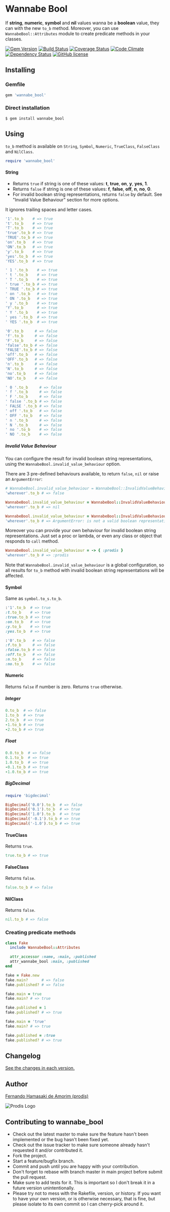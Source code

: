 # Wannabe Bool

If **string**, **numeric**, **symbol** and **nil** values wanna be a **boolean** value, they can with the new `to_b` method.
Moreover, you can use `WannabeBool::Attributes` module to create predicate methods in your classes.

[![Gem Version](https://badge.fury.io/rb/wannabe_bool.svg)](http://badge.fury.io/rb/wannabe_bool)
[![Build Status](https://travis-ci.org/prodis/wannabe_bool.svg?branch=master)](https://travis-ci.org/prodis/wannabe_bool)
[![Coverage Status](https://coveralls.io/repos/prodis/wannabe_bool/badge.svg?branch=master&service=github)](https://coveralls.io/github/prodis/wannabe_bool?branch=master)
[![Code Climate](https://codeclimate.com/github/prodis/wannabe_bool/badges/gpa.svg)](https://codeclimate.com/github/prodis/wannabe_bool)
[![Dependency Status](https://gemnasium.com/prodis/wannabe_bool.svg)](https://gemnasium.com/prodis/wannabe_bool)
[![GitHub license](https://img.shields.io/apm/l/vim-mode.svg)](LICENSE)


## Installing

### Gemfile
```ruby
gem 'wannabe_bool'
```

### Direct installation
```
$ gem install wannabe_bool
```

## Using

`to_b` method is available on `String`, `Symbol`, `Numeric`, `TrueClass`, `FalseClass` and `NilClass`.

```ruby
require 'wannabe_bool'
```

#### String
* Returns `true` if string is one of these values: **t**, **true**, **on**, **y**, **yes**, **1**.
* Returns `false` if string is one of these values: **f**, **false**, **off**, **n**, **no**, **0**.
* For invalid boolean string representations, returns `false` by default. See "Invalid Value Behaviour" section for more options.

It ignores trailing spaces and letter cases.

```ruby
'1'.to_b    # => true
't'.to_b    # => true
'T'.to_b    # => true
'true'.to_b # => true
'TRUE'.to_b # => true
'on'.to_b   # => true
'ON'.to_b   # => true
'y'.to_b    # => true
'yes'.to_b  # => true
'YES'.to_b  # => true

' 1 '.to_b    # => true
' t '.to_b    # => true
' T '.to_b    # => true
' true '.to_b # => true
' TRUE '.to_b # => true
' on '.to_b   # => true
' ON '.to_b   # => true
' y '.to_b    # => true
'Y'.to_b      # => true
' Y '.to_b    # => true
' yes '.to_b  # => true
' YES '.to_b  # => true

'0'.to_b     # => false
'f'.to_b     # => false
'F'.to_b     # => false
'false'.to_b # => false
'FALSE'.to_b # => false
'off'.to_b   # => false
'OFF'.to_b   # => false
'n'.to_b     # => false
'N'.to_b     # => false
'no'.to_b    # => false
'NO'.to_b    # => false

' 0 '.to_b     # => false
' f '.to_b     # => false
' F '.to_b     # => false
' false '.to_b # => false
' FALSE '.to_b # => false
' off '.to_b   # => false
' OFF '.to_b   # => false
' n '.to_b     # => false
' N '.to_b     # => false
' no '.to_b    # => false
' NO '.to_b    # => false
```
##### Invalid Value Behaviour
You can configure the result for invalid boolean string representations, using the `WannabeBool.invalid_value_behaviour` option.

There are 3 pre-defined behaviours available, to return `false`, `nil` or raise an `ArgumentError`:

```ruby
# WannabeBool.invalid_value_behaviour = WannabeBool::InvalidValueBehaviour::False
'wherever'.to_b # => false

WannabeBool.invalid_value_behaviour = WannabeBool::InvalidValueBehaviour::Nil
'wherever'.to_b # => nil

WannabeBool.invalid_value_behaviour = WannabeBool::InvalidValueBehaviour::Error
'wherever'.to_b # => ArgumentError: is not a valid boolean representation
```

Moreover you can provide your own behaviour for invalid boolean string representations. Just set a proc or lambda, or even any class or object that responds to `call` method.

```ruby
WannabeBool.invalid_value_behaviour = -> { :prodis }
'wherever'.to_b # => :prodis
```

Note that `WannabeBool.invalid_value_behaviour` is a global configuration, so all results for `to_b` method with invalid boolean string representations will be affected.

#### Symbol
Same as `symbol.to_s.to_b`.

```ruby
:'1'.to_b  # => true
:t.to_b    # => true
:true.to_b # => true
:on.to_b   # => true
:y.to_b    # => true
:yes.to_b  # => true

:'0'.to_b   # => false
:f.to_b     # => false
:false.to_b # => false
:off.to_b   # => false
:n.to_b     # => false
:no.to_b    # => false
```

#### Numeric
Returns `false` if number is zero. Returns `true` otherwise.

##### Integer
```ruby
0.to_b  # => false
1.to_b  # => true
2.to_b  # => true
-1.to_b # => true
-2.to_b # => true
```

##### Float
```ruby
0.0.to_b  # => false
0.1.to_b  # => true
1.0.to_b  # => true
-0.1.to_b # => true
-1.0.to_b # => true
```

##### BigDecimal
```ruby
require 'bigdecimal'

BigDecimal('0.0').to_b  # => false
BigDecimal('0.1').to_b  # => true
BigDecimal('1.0').to_b  # => true
BigDecimal('-0.1').to_b # => true
BigDecimal('-1.0').to_b # => true
```

#### TrueClass
Returns `true`.

```ruby
true.to_b # => true
```

#### FalseClass
Returns `false`.

```ruby
false.to_b # => false
```

#### NilClass
Returns `false`.

```ruby
nil.to_b # => false
```

### Creating predicate methods

```ruby
class Fake
  include WannabeBool::Attributes

  attr_accessor :name, :main, :published
  attr_wannabe_bool :main, :published
end

fake = Fake.new
fake.main?      # => false
fake.published? # => false

fake.main = true
fake.main? # => true

fake.published = 1
fake.published? # => true

fake.main = 'true'
fake.main? # => true

fake.published = :true
fake.published? # => true
```

## Changelog

[See the changes in each version.](CHANGELOG.md)

## Author
[Fernando Hamasaki de Amorim (prodis)](http://prodis.blog.br)

![Prodis Logo](http://prodis.net.br/images/prodis_150.gif)


## Contributing to **wannabe_bool**

- Check out the latest master to make sure the feature hasn't been implemented or the bug hasn't been fixed yet.
- Check out the issue tracker to make sure someone already hasn't requested it and/or contributed it.
- Fork the project.
- Start a feature/bugfix branch.
- Commit and push until you are happy with your contribution.
- Don't forget to rebase with branch master in main project before submit the pull request.
- Make sure to add tests for it. This is important so I don't break it in a future version unintentionally.
- Please try not to mess with the Rakefile, version, or history. If you want to have your own version, or is otherwise necessary, that is fine, but please isolate to its own commit so I can cherry-pick around it.

